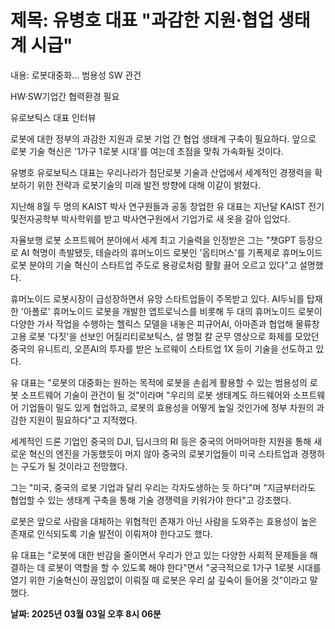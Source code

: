 # **제목: 유병호 대표 "과감한 지원·협업 생태계 시급"**

  내용: 로봇대중화… 범용성 SW 관건

HW·SW기업간 협력환경 필요

유로보틱스 대표 인터뷰

로봇에 대한 정부의 과감한 지원과 로봇 기업 간 협업 생태계 구축이 필요하다. 앞으로 로봇 기술 혁신은 '1가구 1로봇 시대'를 여는데 초점을 맞춰 가속화될 것이다.

유병호 유로보틱스 대표는 우리나라가 첨단로봇 기술과 산업에서 세계적인 경쟁력을 확보하기 위한 전략과 로봇기술의 미래 발전 방향에 대해 이같이 밝혔다. 

지난해 8월 두 명의 KAIST 박사 연구원들과 공동 창업한 유 대표는 지난달 KAIST 전기및전자공학부 박사학위를 받고 박사연구원에서 기업가로 새 옷을 갈아 입었다.

자율보행 로봇 소프트웨어 분야에서 세계 최고 기술력을 인정받은 그는 "챗GPT 등장으로 AI 혁명이 촉발됐듯, 테슬라의 휴머노이드 로봇인 '옵티머스'를 기폭제로 휴머노이드 로봇 분야의 기술 혁신이 스타트업 주도로 용광로처럼 활활 끓어 오르고 있다"고 설명했다.

휴머노이드 로봇시장이 급성장하면서 유망 스타트업들이 주목받고 있다. AI두뇌를 탑재한 '아폴로' 휴머노이드 로봇을 개발한 앱트로닉스를 비롯해 두 대의 휴머노이드 로봇이 다양한 가사 작업을 수행하는 헬릭스 모델을 내놓은 피규어AI, 아마존과 협업해 물류창고용 로봇 '다짓'을 선보인 어질리티로보틱스, 설 명절 칼 군무 영상으로 화제를 모았던 중국의 유니트리, 오픈AI의 투자를 받은 노르웨이 스타트업 1X 등이 기술을 선도하고 있다.

유 대표는 "로봇의 대중화는 원하는 목적에 로봇을 손쉽게 활용할 수 있는 범용성의 로봇 소프트웨어 기술이 관건이 될 것"이라며 "우리의 로봇 생태계도 하드웨어와 소프트웨어 기업들이 밀도 있게 협업하고, 로봇의 효용성을 어떻게 높일 것인가에 정부 차원의 과감한 지원이 필요하다"고 지적했다. 

세계적인 드론 기업인 중국의 DJI, 딥시크의 RI 등은 중국의 어마어마한 지원을 통해 새로운 혁신의 엔진을 가동했듯이 머지 않아 중국의 로봇기업들이 미국 스타트업과 경쟁하는 구도가 될 것이라고 전망했다.

그는 "미국, 중국의 로봇 기업과 달리 우리는 각자도생하는 듯 하다"며 "지금부터라도 협업할 수 있는 생태계 구축을 통해 기술 경쟁력을 키워가야 한다"고 강조했다. 

로봇은 앞으로 사람을 대체하는 위협적인 존재가 아닌 사람을 도와주는 효용성이 높은 존재로 인식되도록 기술 발전이 이뤄져야 한다고도 했다.

유 대표는 "로봇에 대한 반감을 줄이면서 우리가 안고 있는 다양한 사회적 문제들을 해결하는 데 로봇이 역할을 할 수 있도록 해야 한다"면서 "궁극적으로 1가구 1로봇 시대를 열기 위한 기술혁신이 끊임없이 이뤄질 때 로봇은 우리 삶 깊숙이 들어올 것"이라고 말했다.

  **날짜: 2025년 03월 03일 오후 8시 06분**